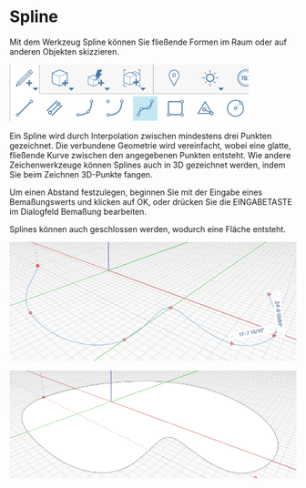 # Spline

Mit dem Werkzeug Spline können Sie fließende Formen im Raum oder auf anderen Objekten skizzieren.

![](../.gitbook/assets/spline.png)

Ein Spline wird durch Interpolation zwischen mindestens drei Punkten gezeichnet. Die verbundene Geometrie wird vereinfacht, wobei eine glatte, fließende Kurve zwischen den angegebenen Punkten entsteht. Wie andere Zeichenwerkzeuge können Splines auch in 3D gezeichnet werden, indem Sie beim Zeichnen 3D-Punkte fangen.

Um einen Abstand festzulegen, beginnen Sie mit der Eingabe eines Bemaßungswerts und klicken auf OK, oder drücken Sie die EINGABETASTE im Dialogfeld Bemaßung bearbeiten.

Splines können auch geschlossen werden, wodurch eine Fläche entsteht.

![](../.gitbook/assets/spline2.png)

![](../.gitbook/assets/spline3.png)

